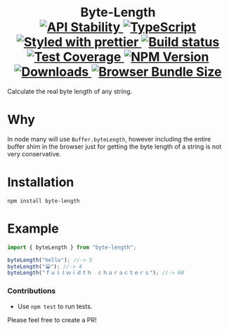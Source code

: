 <h1 align="center">
  <!-- Logo -->
  <br/>
  Byte-Length
	<br/>

  <!-- Stability -->
  <a href="https://nodejs.org/api/documentation.html#documentation_stability_index">
    <img src="https://img.shields.io/badge/stability-stable-brightgreen.svg" alt="API Stability"/>
  </a>
  <!-- TypeScript -->
  <a href="http://typescriptlang.org">
    <img src="https://img.shields.io/badge/%3C%2F%3E-typescript-blue.svg" alt="TypeScript"/>
  </a>
  <!-- Prettier -->
  <a href="https://github.com/prettier/prettier">
    <img src="https://img.shields.io/badge/styled_with-prettier-ff69b4.svg" alt="Styled with prettier"/>
  </a>
  <!-- Travis build -->
  <a href="https://travis-ci.org/DylanPiercey/byte-length">
  <img src="https://img.shields.io/travis/DylanPiercey/byte-length.svg" alt="Build status"/>
  </a>
  <!-- Coveralls coverage -->
  <a href="https://coveralls.io/github/DylanPiercey/byte-length">
    <img src="https://img.shields.io/coveralls/DylanPiercey/byte-length.svg" alt="Test Coverage"/>
  </a>
  <!-- NPM version -->
  <a href="https://npmjs.org/package/byte-length">
    <img src="https://img.shields.io/npm/v/byte-length.svg" alt="NPM Version"/>
  </a>
  <!-- Downloads -->
  <a href="https://npmjs.org/package/byte-length">
    <img src="https://img.shields.io/npm/dm/byte-length.svg" alt="Downloads"/>
  </a>
  <!-- Size -->
  <a href="https://npmjs.org/package/byte-length">
    <img src="https://img.shields.io/badge/size-422b-green.svg" alt="Browser Bundle Size"/>
  </a>
</h1>

Calculate the real byte length of any string.

# Why
In node many will use `Buffer.byteLength`, however including the entire buffer shim in the browser just for getting the byte length of a string is not very conservative.

# Installation

```console
npm install byte-length
```

# Example

```javascript
import { byteLength } from "byte-length";

byteLength("hello"); //-> 5
byteLength("😀"); //-> 4
byteLength("ｆｕｌｌｗｉｄｔｈ　ｃｈａｒａｃｔｅｒｓ"); //-> 60
```

### Contributions

* Use `npm test` to run tests.

Please feel free to create a PR!
